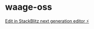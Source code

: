 # waage-oss

[Edit in StackBlitz next generation editor ⚡️](https://stackblitz.com/~/github.com/Den4ik1992/waage-oss)